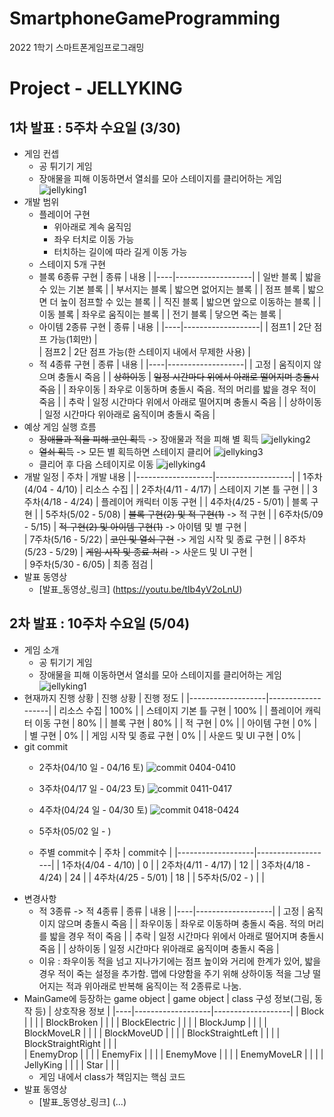 # SmartphoneGameProgramming
2022 1학기 스마트폰게임프로그래밍

# Project - JELLYKING
## 1차 발표 : 5주차 수요일 (3/30)
* 게임 컨셉
  * 공 튀기기 게임
  * 장애물을 피해 이동하면서 열쇠를 모아 스테이지를 클리어하는 게임
  ![jellyking1](https://user-images.githubusercontent.com/65964035/160432688-88a7f5e1-42a1-46b0-989c-f57195af37e4.png)
* 개발 범위
  * 플레이어 구현
    * 위아래로 계속 움직임
    * 좌우 터치로 이동 가능
    * 터치하는 길이에 따라 길게 이동 가능
  * 스테이지 5개 구현
  * 블록 6종류 구현
    | 종류 | 내용 |
    |----|-------------------|
    | 일반 블록 | 밟을 수 있는 기본 블록 | 
    | 부서지는 블록 | 밟으면 없어지는 블록 |
    | 점프 블록 | 밟으면 더 높이 점프할 수 있는 블록 | 
    | 직진 블록 | 밟으면 앞으로 이동하는 블록 | 
    | 이동 블록 | 좌우로 움직이는 블록 | 
    | 전기 블록 | 닿으면 죽는 블록 | 
  * 아이템 2종류 구현
    | 종류 | 내용 | 
    |----|-------------------|
    | 점프1 | 2단 점프 가능(1회만) |  
    | 점프2 | 2단 점프 가능(한 스테이지 내에서 무제한 사용) | 
  * 적 4종류 구현
    | 종류 | 내용 |
    |----|-------------------|
    | 고정 | 움직이지 않으며 충돌시 죽음 | 
    | ~~상하이동~~ | ~~일정 시간마다 위에서 아래로 떨어지며 충돌시 죽음~~ |
    | 좌우이동 | 좌우로 이동하며 충돌시 죽음. 적의 머리를 밟을 경우 적이 죽음 | 
    | 추락 | 일정 시간마다 위에서 아래로 떨어지며 충돌시 죽음 |
    | 상하이동 | 일정 시간마다 위아래로 움직이며 충돌시 죽음 |
 * 예상 게임 실행 흐름
   * ~~장애물과 적을 피해 코인 획득~~ -> 장애물과 적을 피해 별 획득
   ![jellyking2](https://user-images.githubusercontent.com/65964035/160439579-2115c4b9-f290-409b-9e24-869f94adfe44.jpg)
   * ~~열쇠 획득~~ -> 모든 별 획득하면 스테이지 클리어
   ![jellyking3](https://user-images.githubusercontent.com/65964035/160441617-9e6c7bc4-1db6-4fa1-8fce-aede3d32412e.jpg)
   * 클리어 후 다음 스테이지로 이동
   ![jellyking4](https://user-images.githubusercontent.com/65964035/160441309-764e5068-50ee-428d-929b-3d935cf4f03b.jpg)
 * 개발 일정
   | 주차 | 개발 내용 |
   |-------------------|-------------------|
   | 1주차(4/04 - 4/10) | 리소스 수집 | 
   | 2주차(4/11 - 4/17) | 스테이지 기본 틀 구현 |
   | 3주차(4/18 - 4/24) | 플레이어 캐릭터 이동 구현 | 
   | 4주차(4/25 - 5/01) | 블록 구현 | 
   | 5주차(5/02 - 5/08) | ~~블록 구현(2) 및 적 구현(1)~~ -> 적 구현 | 
   | 6주차(5/09 - 5/15) | ~~적 구현(2) 및 아이템 구현(1)~~ -> 아이템 및 별 구현 |  
   | 7주차(5/16 - 5/22) | ~~코인 및 열쇠 구현~~ -> 게임 시작 및 종료 구현 |
   | 8주차(5/23 - 5/29) | ~~게임 시작 및 종료 처리~~ -> 사운드 및 UI 구현 |  
   | 9주차(5/30 - 6/05) | 최종 점검 | 
 * 발표 동영상
   * [발표_동영상_링크] (https://youtu.be/tIb4yV2oLnU) 

## 2차 발표 : 10주차 수요일 (5/04)
* 게임 소개
  * 공 튀기기 게임
  * 장애물을 피해 이동하면서 열쇠를 모아 스테이지를 클리어하는 게임
  ![jellyking1](https://user-images.githubusercontent.com/65964035/160432688-88a7f5e1-42a1-46b0-989c-f57195af37e4.png)
* 현재까지 진행 상황
   | 진행 상황 | 진행 정도 |
   |-------------------|-------------------|
   | 리소스 수집 | 100% | 
   | 스테이지 기본 틀 구현 | 100% |
   | 플레이어 캐릭터 이동 구현 | 80% | 
   | 블록 구현 | 80% | 
   | 적 구현 | 0% | 
   | 아이템 구현 | 0% |  
   | 별 구현 | 0% | 
   | 게임 시작 및 종료 구현 | 0% |
   | 사운드 및 UI 구현 | 0% |  
 * git commit
   * 2주차(04/10 일 - 04/16 토)
   ![commit 0404-0410](https://user-images.githubusercontent.com/65964035/166151705-2c4d7461-5016-4a54-8fb0-fb58225b7ca6.PNG)
   * 3주차(04/17 일 - 04/23 토)
   ![commit 0411-0417](https://user-images.githubusercontent.com/65964035/166151724-38f0374d-a04b-4d64-a9f8-ed47664df600.PNG)
   * 4주차(04/24 일 - 04/30 토)
   ![commit 0418-0424](https://user-images.githubusercontent.com/65964035/166151739-d4553238-15d8-4a69-a04b-e161aeb45ac9.PNG)
   * 5주차(05/02 일 - )
   
   * 주별 commit수
     | 주차 | commit수 |
     |-------------------|-------------------|
     | 1주차(4/04 - 4/10) | 0 | 
     | 2주차(4/11 - 4/17) | 12 |
     | 3주차(4/18 - 4/24) | 24 | 
     | 4주차(4/25 - 5/01) | 18 | 
     | 5주차(5/02 - ) |  |   
 * 변경사항
   * 적 3종류 -> 적 4종류
   | 종류 | 내용 |
   |----|-------------------|
   | 고정 | 움직이지 않으며 충돌시 죽음 | 
   | 좌우이동 | 좌우로 이동하며 충돌시 죽음. 적의 머리를 밟을 경우 적이 죽음 | 
   | 추락 | 일정 시간마다 위에서 아래로 떨어지며 충돌시 죽음 |
   | 상하이동 | 일정 시간마다 위아래로 움직이며 충돌시 죽음 |
   * 이유 : 좌우이동 적을 넘고 지나가기에는 점프 높이와 거리에 한계가 있어, 밟을 경우 적이 죽는 설정을 추가함.
            맵에 다양함을 주기 위해 상하이동 적을 그냥 떨어지는 적과 위아래로 반복해 움직이는 적 2종류로 나눔.
 * MainGame에 등장하는 game object
   | game object | class 구성 정보(그림, 동작 등) | 상호작용 정보 |
   |----|-------------------|-------------------|
   | Block |  |  | 
   | BlockBroken |  |  | 
   | BlockElectric |  |  | 
   | BlockJump |  |  | 
   | BlockMoveLR |  |  | 
   | BlockMoveUD |  |  | 
   | BlockStraightLeft |  |  | 
   | BlockStraightRight |  |  |  
   | EnemyDrop |  |  | 
   | EnemyFix |  |  | 
   | EnemyMove |  |  | 
   | EnemyMoveLR |  |  | 
   | JellyKing |  |  | 
   | Star |  |  | 
   * 게임 내에서 class가 책임지는 핵심 코드
 * 발표 동영상
   * [발표_동영상_링크] (...)

